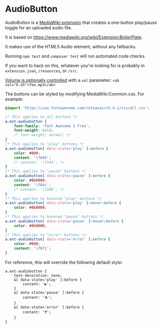 # AudioButton

AudioButton is a [MediaWiki extension](https://www.mediawiki.org/wiki/Manual:Extensions) that creates a one-button play/pause toggle for an uploaded audio file.

It is based on https://www.mediawiki.org/wiki/Extension:BoilerPlate.

It makes use of the HTML5 Audio element, without any fallbacks.

Running `npm test` and `composer test` will run automated code checks.

If you want to hack on this, whatever you're looking for is probably in `extension.json`, `/resources`, or `/src`.

[Volume is optionally controlled](https://developer.mozilla.org/en-US/docs/Web/API/HTMLMediaElement/volume) with a `vol` parameter: `<ab vol="0.45">foo.mp3</ab>`

The buttons can be styled by modifying MediaWiki:Common.css. For example:
```css
@import 'https://use.fontawesome.com/releases/v5.4.1/css/all.css';

/* This applies to all buttons */
a.ext-audiobutton {
    font-family: 'Font Awesome 5 Free';
    font-weight: bold;
    /* font-weight: normal; */
}
/* This applies to "play" buttons */
a.ext-audiobutton[ data-state='play' ]:before {
    color: #000;
    content: '\f04b';
    /* content: '\f144'; */
}
/* This applies to "pause" buttons */
a.ext-audiobutton[ data-state='pause' ]:before {
    color: #8b0000;
    content: '\f04c';
    /* content: '\f28b'; */
}
/* This applies to hovered "play" buttons */
a.ext-audiobutton[ data-state='play' ]:hover:before {
    color: #8b0000;
}
/* This applies to hovered "pause" buttons */
a.ext-audiobutton[ data-state='pause' ]:hover:before {
    color: #8b0000;
}
/* This applies to "error" buttons */
a.ext-audiobutton[ data-state='error' ]:before {
    color: #000;
    content: '\f071';
}
```

For reference, this will override the following default style:
```less
a.ext-audiobutton {
	text-decoration: none;
	&[ data-state='play' ]:before {
		content: '▶️';
	}
	&[ data-state='pause' ]:before {
		content: '⏸️';
	}
	&[ data-state='error' ]:before {
		content: '❓️';
	}
}
```

